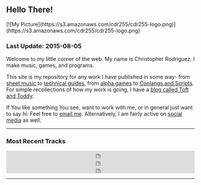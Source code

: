 ## Hello There!

<div id="floatleft">
[![My Picture](https://s3.amazonaws.com/cdr255/cdr255-logo.png)](https://s3.amazonaws.com/cdr255/cdr255-logo.png)
</div>

### Last Update: 2015-08-05

Welcome to my little corner of the web. My name is Christopher
Rodriguez. I make music, games, and programs.

This site is my repository for any work I have published in some way-
from [sheet music][sheet] to [technical guides][tech], from
[alpha games][games] to [Conlangs and Scripts][fonts]. For simple
recollections of how my work is going, I have a
[blog called Toft and Toddy][toft].

If You like something You see, want to work with me, or in general
just want to say hi: Feel free to [email me][email]. Alternatively, I
am fairly active on [social media][social] as well.

---

### Most Recent Tracks
<iframe width="100%" height="20" scrolling="no" frameborder="no" src="https://w.soundcloud.com/player/?url=https%3A//api.soundcloud.com/tracks/184462381&amp;color=ff5500&amp;inverse=false&amp;auto_play=false&amp;show_user=true"></iframe>

<iframe width="100%" height="20" scrolling="no" frameborder="no" src="https://w.soundcloud.com/player/?url=https%3A//api.soundcloud.com/tracks/194898355&amp;color=ff5500&amp;inverse=false&amp;auto_play=false&amp;show_user=true"></iframe>

<iframe width="100%" height="20" scrolling="no" frameborder="no" src="https://w.soundcloud.com/player/?url=https%3A//api.soundcloud.com/tracks/208498416&amp;color=ff5500&amp;inverse=false&amp;auto_play=false&amp;show_user=true"></iframe>

---

[sheet]: compositions " "
[fonts]: conlangs " "
[tech]: howtos " "
[games]: games " "
[toft]: http://www.toftandtoddy.com " "
[email]: mailto:cdr255@gmail.com " "
[social]: links " "
